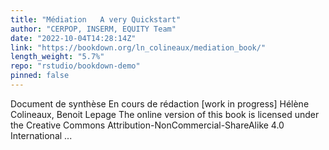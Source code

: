 ```yaml
---
title: "Médiation   A very Quickstart"
author: "CERPOP, INSERM, EQUITY Team"
date: "2022-10-04T14:28:14Z"
link: "https://bookdown.org/ln_colineaux/mediation_book/"
length_weight: "5.7%"
repo: "rstudio/bookdown-demo"
pinned: false
---
```


Document de synthèse En cours de rédaction [work in progress] Hélène Colineaux, Benoit Lepage The online version of this book is licensed under the Creative Commons Attribution-NonCommercial-ShareAlike 4.0 International ...
